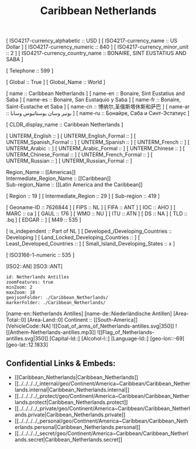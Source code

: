 ﻿---
location:
- 12.1833
- -69
type: Country
tags:
- geo/Country
SpocWebEntityId: 26832
isDeleted: false
confidential: public
license: CC BY-SA 4.0
isReadOnly: false
source: https://datahub.io/core/country-codes
cssclasses: Country
publish: true
title: Caribbean Netherlands
linkTitle: 
keywords: 
layout: 
draft: false
publishDate: 
expiryDate: 
aliases:
- BQ
- BES
- Caribbean Netherlands
- Bonaire, Sint Eustatius and Saba
- Bonaire, San Eustaquio y Saba
- Bonaire, Saint-Eustache et Saba
- بونير وسان يوستاتيوس وسابا
- 博纳尔,圣俄斯塔休斯和萨巴
- Бонайре, Саба и Синт-Эстатиус
- 
Languages:
- nl
- pap
- en
---


[	ISO4217-currency_alphabetic	 :: USD ] 
[	ISO4217-currency_name	 :: US Dollar ] 
[	ISO4217-currency_numeric	 :: 840 ] 
[	ISO4217-currency_minor_unit	 :: 2 ] 
[	ISO4217-currency_country_name	 :: BONAIRE, SINT EUSTATIUS AND SABA ] 

[	Telephone	 :: 599 ] 

[	Global	 :: True ] 
[	Global_Name	 :: World ] 

[	name	 :: Caribbean Netherlands ] 
[	name-en	 :: Bonaire, Sint Eustatius and Saba ] 
[	name-es	 :: Bonaire, San Eustaquio y Saba ] 
[	name-fr	 :: Bonaire, Saint-Eustache et Saba ] 
[	name-cn	 :: 博纳尔,圣俄斯塔休斯和萨巴 ] 
[	name-ar	 :: بونير وسان يوستاتيوس وسابا ] 
[	name-ru	 :: Бонайре, Саба и Синт-Эстатиус ] 

[	CLDR_display_name	 :: Caribbean Netherlands ] 

[	UNTERM_English	 ::  ] 
[	UNTERM_English_Formal	 ::  ] 
[	UNTERM_Spanish_Formal	 ::  ] 
[	UNTERM_Spanish	 ::  ] 
[	UNTERM_French	 ::  ] 
[	UNTERM_Arabic	 ::  ] 
[	UNTERM_Arabic_Formal	 ::  ] 
[	UNTERM_Chinese	 ::  ] 
[	UNTERM_Chinese_Formal	 ::  ] 
[	UNTERM_French_Formal	 ::  ] 
[	UNTERM_Russian	 ::  ] 
[	UNTERM_Russian_Formal	 ::  ] 

Region_Name ::  [[Americas]]  
Intermediate_Region_Name ::  [[Caribbean]]  
Sub-region_Name ::  [[Latin America and the Caribbean]] 

[	Region	 :: 19 ] 
[	Intermediate_Region	 :: 29 ] 
[	Sub-region	 :: 419 ] 

[	Geoname-ID	 :: 7626844 ] 
[	FIPS	 :: NL ] 
[	FIFA	 :: ANT ] 
[	IOC	 :: AHO ] 
[	MARC	 :: ca ] 
[	GAUL	 :: 176 ] 
[	WMO	 :: NU ] 
[	ITU	 :: ATN ] 
[	DS	 :: NA ] 
[	TLD	 :: .bq ] 
[	EDGAR	 ::  ] 
[	M49	 :: 535 ] 

[	is_independent	 :: Part of NL ] 
[	Developed_/Developing_Countries	 :: Developing ] 
[	Land_Locked_Developing_Countries	 ::  ] 
[	Least_Developed_Countries	 ::  ] 
[	Small_Island_Developing_States	 :: x ] 

[	ISO3166-1-numeric	 :: 535 ] 



[ISO2::AN] 
[ISO3::ANT] 
```leaflet
id: Netherlands Antilles
zoomFeatures: true 
minZoom: 2 
maxZoom: 18
geojsonFolder: ./Caribbean_Netherlands/
markerFolder: ./Caribbean_Netherlands/
```

[name-en::Netherlands Antilles] 
[name-de::Niederländische Antillen] 
[Area-Total::0] 
[Area-Land::0] 
Continent :: [[South-America]]  
[VehicleCode::NA] 
![[Coat_of_arms_of_Netherlands-antilles.svg|350]] 
![[Anthem-Netherlands-antilles.mp3]] 
![[Flag_of_Netherlands-antilles.svg|350]] 
[Capital-Id::] 
[Alcohol-l::] 
[Language-Id::] 
[geo-lon::-69] 
[geo-lat::12.1833] 



## Confidential Links & Embeds: 
- [[Caribbean_Netherlands|Caribbean_Netherlands]]  
- [[../../../../_internal/geo/Continent/America~Caribbean/Caribbean_Netherlands.internal|Caribbean_Netherlands.internal]] 
- [[../../../../_protect/geo/Continent/America~Caribbean/Caribbean_Netherlands.protect|Caribbean_Netherlands.protect]] 
- [[../../../../_private/geo/Continent/America~Caribbean/Caribbean_Netherlands.private|Caribbean_Netherlands.private]] 
- [[../../../../_personal/geo/Continent/America~Caribbean/Caribbean_Netherlands.personal|Caribbean_Netherlands.personal]] 
- [[../../../../_secret/geo/Continent/America~Caribbean/Caribbean_Netherlands.secret|Caribbean_Netherlands.secret]] 

